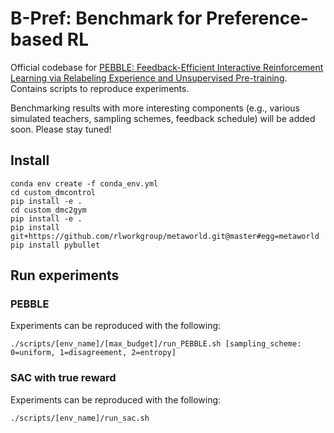 # B-Pref: Benchmark for Preference-based RL

Official codebase for [PEBBLE: Feedback-Efficient Interactive Reinforcement Learning via Relabeling Experience and Unsupervised Pre-training](https://arxiv.org/abs/xxxx). Contains scripts to reproduce experiments.

Benchmarking results with more interesting components (e.g., various simulated teachers, sampling schemes, feedback schedule) will be added soon. Please stay tuned!


## Install

```
conda env create -f conda_env.yml
cd custom_dmcontrol
pip install -e .
cd custom_dmc2gym
pip install -e .
pip install git+https://github.com/rlworkgroup/metaworld.git@master#egg=metaworld
pip install pybullet
```

## Run experiments

### PEBBLE

Experiments can be reproduced with the following:

```
./scripts/[env_name]/[max_budget]/run_PEBBLE.sh [sampling_scheme: 0=uniform, 1=disagreement, 2=entropy]
```

### SAC with true reward

Experiments can be reproduced with the following:

```
./scripts/[env_name]/run_sac.sh 
```
